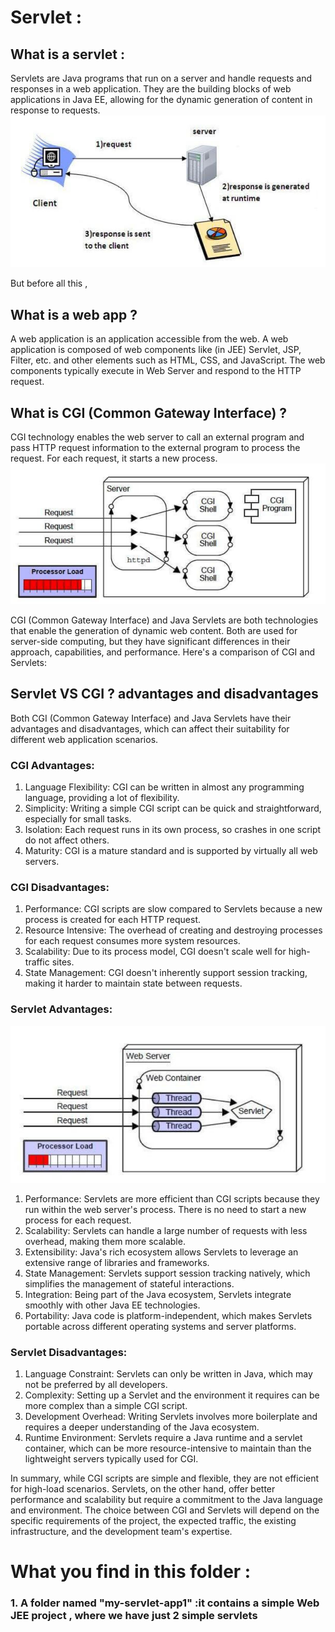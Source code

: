 # Servlet :
## What is a servlet : 
Servlets are Java programs that run on a server and handle requests and responses in a web application. They are the building blocks of web applications in Java EE, allowing for the dynamic generation of content in response to requests.
![HTTP request and response Cycle](Ressources/servlet.png )

But before  all this , 
## What is a web app ?
A web application is an application accessible from the web. A web application is composed of web components like (in JEE) Servlet, JSP, Filter, etc. and other elements such as HTML, CSS, and JavaScript. The web components typically execute in Web Server and respond to the HTTP request.
## What is CGI (Common Gateway Interface) ? 
CGI technology enables the web server to call an external program and pass HTTP request information to the external program to process the request. For each request, it starts a new process.
![CGI](Ressources/CGI.png)


CGI (Common Gateway Interface) and Java Servlets are both technologies that enable the generation of dynamic web content. Both are used for server-side computing, but they have significant differences in their approach, capabilities, and performance. Here's a comparison of CGI and Servlets:

## Servlet VS CGI ? advantages and disadvantages
Both CGI (Common Gateway Interface) and Java Servlets have their advantages and disadvantages, which can affect their suitability for different web application scenarios.


### CGI Advantages:
1. Language Flexibility: CGI can be written in almost any programming language, providing a lot of flexibility.
2. Simplicity: Writing a simple CGI script can be quick and straightforward, especially for small tasks.
3. Isolation: Each request runs in its own process, so crashes in one script do not affect others.
4. Maturity: CGI is a mature standard and is supported by virtually all web servers.
### CGI Disadvantages:
1. Performance: CGI scripts are slow compared to Servlets because a new process is created for each HTTP request.
2. Resource Intensive: The overhead of creating and destroying processes for each request consumes more system resources.
3. Scalability: Due to its process model, CGI doesn't scale well for high-traffic sites.
4. State Management: CGI doesn't inherently support session tracking, making it harder to maintain state between requests.


### Servlet Advantages:
![CGI](Ressources/Servlet_advntages.png)
1. Performance: Servlets are more efficient than CGI scripts because they run within the web server's process. There is no need to start a new process for each request.
2. Scalability: Servlets can handle a large number of requests with less overhead, making them more scalable.
3. Extensibility: Java's rich ecosystem allows Servlets to leverage an extensive range of libraries and frameworks.
4. State Management: Servlets support session tracking natively, which simplifies the management of stateful interactions.
5. Integration: Being part of the Java ecosystem, Servlets integrate smoothly with other Java EE technologies.
6. Portability: Java code is platform-independent, which makes Servlets portable across different operating systems and server platforms.
### Servlet Disadvantages:

1. Language Constraint: Servlets can only be written in Java, which may not be preferred by all developers.
2. Complexity: Setting up a Servlet and the environment it requires can be more complex than a simple CGI script.
3. Development Overhead: Writing Servlets involves more boilerplate and requires a deeper understanding of the Java ecosystem.
4. Runtime Environment: Servlets require a Java runtime and a servlet container, which can be more resource-intensive to maintain than the lightweight servers typically used for CGI.

In summary, while CGI scripts are simple and flexible, they are not efficient for high-load scenarios. Servlets, on the other hand, offer better performance and scalability but require a commitment to the Java language and environment. The choice between CGI and Servlets will depend on the specific requirements of the project, the expected traffic, the existing infrastructure, and the development team's expertise.


# What you find in this folder :
### 1. A folder named "my-servlet-app1" :it contains a simple Web JEE project , where we have just 2 simple servlets
